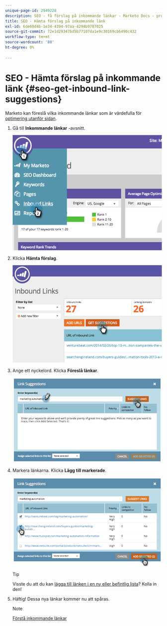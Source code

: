```yaml
---
unique-page-id: 2949228
description: SEO - få förslag på inkommande länkar - Marketo Docs - produktdokumentation
title: SEO - Hämta förslag på inkommande länk
exl-id: 6de60d4b-1e34-4394-97aa-4294b9787025
source-git-commit: 72e1d29347bd5b77107da1e9c30169cb6490c432
workflow-type: tm+mt
source-wordcount: '80'
ht-degree: 0%

---
```


# SEO - Hämta förslag på inkommande länk {#seo-get-inbound-link-suggestions}

Marketo kan föreslå vilka inkommande länkar som är värdefulla för [optimering utanför sidan](/help/marketo/product-docs/additional-apps/seo/understanding-seo/understanding-search-engine-optimization.md).

1. Gå till **Inkommande länkar** -avsnitt.

   ![](assets/image2014-9-18-13-3a20-3a44.png)

1. Klicka **Hämta förslag**.

   ![](assets/image2014-9-18-13-3a21-3a8.png)

1. Ange ett nyckelord. Klicka **Föreslå länkar**.

   ![](assets/image2014-9-18-13-3a21-3a31.png)

1. Markera länkarna. Klicka **Lägg till markerade**.

   ![](assets/image2014-9-18-13-3a21-3a40.png)

   >[!TIP]
   >
   >Visste du att du kan  [lägga till länken i en ny eller befintlig lista](/help/marketo/product-docs/additional-apps/seo/inbound-links/seo-add-remove-an-inbound-link-url-from-a-list.md)? Kolla in den!

1. Häftig! Dessa nya länkar kommer nu att spåras.

   >[!NOTE]
   >
   >[Förstå inkommande länkar](/help/marketo/product-docs/additional-apps/seo/inbound-links/seo-understanding-inbound-links.md)
